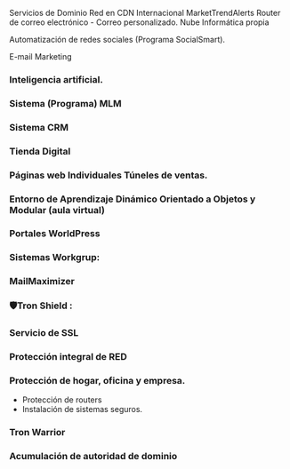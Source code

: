 Servicios de Dominio
Red en CDN Internacional
MarketTrendAlerts
Router de correo electrónico - Correo personalizado.
Nube Informática propia

Automatización de redes sociales (Programa SocialSmart).

E-mail Marketing

### Inteligencia artificial.

### Sistema (Programa) MLM

### Sistema CRM

### Tienda Digital

### Páginas web Individuales Túneles de ventas.

### **Entorno de Aprendizaje Dinámico Orientado a Objetos y Modular (aula virtual)**

### Portales WorldPress

### Sistemas Workgrup:

### MailMaximizer

### 🛡️Tron Shield :

### Servicio de SSL

### Protección integral de RED

### Protección de hogar, oficina y empresa.

- Protección de routers
- Instalación de sistemas seguros.

### Tron Warrior

### Acumulación de autoridad de dominio